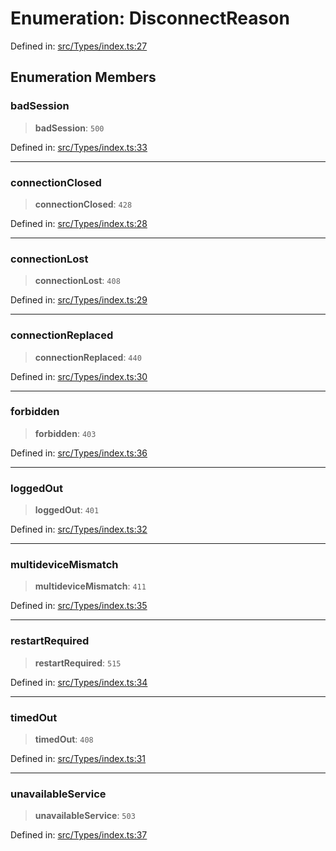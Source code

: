 # Enumeration: DisconnectReason

Defined in: [src/Types/index.ts:27](https://github.com/Fokusdotid/bail/blob/99acc683da8779d62a0509bb4108fdb35cb2b061/src/Types/index.ts#L27)

## Enumeration Members

### badSession

> **badSession**: `500`

Defined in: [src/Types/index.ts:33](https://github.com/Fokusdotid/bail/blob/99acc683da8779d62a0509bb4108fdb35cb2b061/src/Types/index.ts#L33)

***

### connectionClosed

> **connectionClosed**: `428`

Defined in: [src/Types/index.ts:28](https://github.com/Fokusdotid/bail/blob/99acc683da8779d62a0509bb4108fdb35cb2b061/src/Types/index.ts#L28)

***

### connectionLost

> **connectionLost**: `408`

Defined in: [src/Types/index.ts:29](https://github.com/Fokusdotid/bail/blob/99acc683da8779d62a0509bb4108fdb35cb2b061/src/Types/index.ts#L29)

***

### connectionReplaced

> **connectionReplaced**: `440`

Defined in: [src/Types/index.ts:30](https://github.com/Fokusdotid/bail/blob/99acc683da8779d62a0509bb4108fdb35cb2b061/src/Types/index.ts#L30)

***

### forbidden

> **forbidden**: `403`

Defined in: [src/Types/index.ts:36](https://github.com/Fokusdotid/bail/blob/99acc683da8779d62a0509bb4108fdb35cb2b061/src/Types/index.ts#L36)

***

### loggedOut

> **loggedOut**: `401`

Defined in: [src/Types/index.ts:32](https://github.com/Fokusdotid/bail/blob/99acc683da8779d62a0509bb4108fdb35cb2b061/src/Types/index.ts#L32)

***

### multideviceMismatch

> **multideviceMismatch**: `411`

Defined in: [src/Types/index.ts:35](https://github.com/Fokusdotid/bail/blob/99acc683da8779d62a0509bb4108fdb35cb2b061/src/Types/index.ts#L35)

***

### restartRequired

> **restartRequired**: `515`

Defined in: [src/Types/index.ts:34](https://github.com/Fokusdotid/bail/blob/99acc683da8779d62a0509bb4108fdb35cb2b061/src/Types/index.ts#L34)

***

### timedOut

> **timedOut**: `408`

Defined in: [src/Types/index.ts:31](https://github.com/Fokusdotid/bail/blob/99acc683da8779d62a0509bb4108fdb35cb2b061/src/Types/index.ts#L31)

***

### unavailableService

> **unavailableService**: `503`

Defined in: [src/Types/index.ts:37](https://github.com/Fokusdotid/bail/blob/99acc683da8779d62a0509bb4108fdb35cb2b061/src/Types/index.ts#L37)
